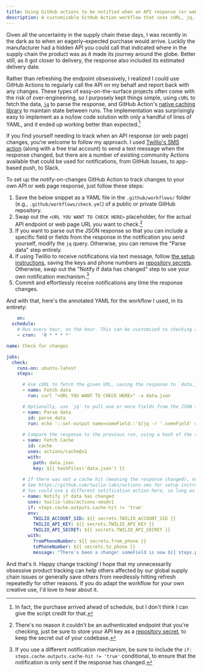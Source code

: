 ```yaml
---
title: Using GitHub actions to be notified when an API response (or web page) changes
description: A customizable GitHub Action workflow that uses cURL, jq, and Twillio to notify you via text message when a web page or API response changes.
---
```


Given all the uncertainty in the supply chain these days, I was recently in the dark as to when an eagerly-expected purchase would arrive. Luckily the manufacturer had a hidden API you could call that indicated where in the supply chain the product was as it made its journey around the globe. Better still, as it got closer to delivery, the response also included its estimated delivery date.

Rather than refreshing the endpoint obsessively, I realized I could use GitHub Actions to regularly call the API on my behalf and report back with any changes. These types of easy-on-the-surface projects often come with the risk of over-engineering, so I purposely kept things simple, using `cURL` to fetch the data, [`jq`](https://stedolan.github.io/jq/) to parse the response, and GitHub Action's [native caching library](https://github.com/actions/cache) to maintain state between runs. The implementation was surprisingly easy to implement as a no/low code solution with only a handful of lines of YAML, and it ended up working better than expected.[^1]

If you find yourself needing to track when an API response (or web page) changes, you're welcome to follow my approach. I used [Twillio's SMS action](https://github.com/twilio-labs/actions-sms) (along with a free trial account) to send a text message when the response changed, but there are a number of existing community Actions available that could be used for notifications, from GitHub Issues, to app-based push, to Slack.

To set up the notify-on-changes GitHub Action to track changes to your own API or web page response, just follow these steps:

1. Save the below snippet as a YAML file in the `.github/workflows/` folder (e.g., `.github/workflows/check.yml`) of a public or private GitHub repository. 
2. Swap out the `<URL YOU WANT TO CHECK HERE>` placeholder, for the actual API endpoint or web page URL you want to check.[^3]
3. If you want to parse out the JSON response so that you can include a specific field or fields from the response in the notification you send yourself, modify the `jq` query. Otherwise, you can remove the "Parse data" step entirely.
4. If using Twillio to receive notifications via text message, follow [the setup instructions](https://github.com/twilio-labs/actions-sms), saving the keys and phone numbers as [repository secrets](https://docs.github.com/en/actions/security-guides/encrypted-secrets). Otherwise, swap out the "Notify if data has changed" step to use your own notification mechanism.[^2]
5. Commit and effortlessly receive notifications any time the response changes.

And with that, here's the annotated YAML for the workflow I used, in its entirety:

```yaml
	on:
  schedule:
    # Run every hour, on the hour. This can be customized to checking as frequently as every 5 minutes.
    - cron:  '0 * * * *'

name: Check for changes

jobs:
  check:
    runs-on: ubuntu-latest
    steps:

      # Use cURL to fetch the given URL, saving the response to `data.json`
      - name: Fetch data
        run: curl "<URL YOU WANT TO CHECK HERE>" -o data.json

      # Optionally, use `jq` to pull one or more fields from the JSON to include in the SMS message
      - name: Parse data
        id: parse_data
        run: echo '::set-output name=someField::'$(jq -r '.someField' data.json)
          
      # Compare the response to the previous run, using a hash of the response as the cache key
      - name: Fetch Cache
        id: cache
        uses: actions/cache@v2
        with:
          path: data.json
          key: ${{ hashFiles('data.json') }}
      
      # If there was not a cache hit (meaning the response changed), notify me via text message
      # See https://github.com/twilio-labs/actions-sms for setup instructions
      # You could use a different notification action here, so long as you include the `if` condition below
      - name: Notify if data has changed
        uses: twilio-labs/actions-sms@v1
        if: steps.cache.outputs.cache-hit != 'true'
        env:
          TWILIO_ACCOUNT_SID: ${{ secrets.TWILIO_ACCOUNT_SID }}
          TWILIO_API_KEY: ${{ secrets.TWILIO_API_KEY }}
          TWILIO_API_SECRET: ${{ secrets.TWILIO_API_SECRET }}
        with:
          fromPhoneNumber: ${{ secrets.from_phone }}
          toPhoneNumber: ${{ secrets.to_phone }}
          message: "There's been a change! someField is now ${{ steps.parse_data.outputs.someField }}."
```

And that's it. Happy change tracking! I hope that my unnecessarily obsessive product tracking can help others affected by our global supply chain issues or generally save others from needlessly hitting refresh repeatedly for other reasons. If you do adapt the workflow for your own creative use, I'd love to hear about it.

[^1]: In fact, the purchase arrived ahead of schedule, but I don't think I can give the script credit for that.
[^2]: If you use a different notification mechanism, be sure to include the `if: steps.cache.outputs.cache-hit != 'true'` conditional, to ensure that the notification is only sent if the response has changed.
[^3]: There's no reason it couldn't be an authenticated endpoint that you're checking, just be sure to store your API key as a [repository secret](https://docs.github.com/en/actions/security-guides/encrypted-secrets), to keep the secret out of your codebase.